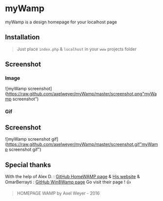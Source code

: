 # myWamp
myWamp is a design homepage for your localhost page


## Installation
> Just place `index.php` & `localhost` in your `www` projects folder

## Screenshot
### Image
![myWamp screenshot](https://raw.github.com/axelweyer/myWamp/master/screenshot.png"myWamp screenshot")

### Gif
## Screenshot
![myWamp screenshot gif](https://raw.github.com/axelweyer/myWamp/master/screenshot.gif"myWamp screenshot gif")

## Special thanks
With the help of
Alex D. : [GitHub HomeWAMP page](https://github.com/Alex-D/HomeWAMP) & [His website](http://alex-d.fr/)
& OmarBerrayti : [GitHub Win8Wamp page](https://github.com/OmarBerrayti/Win8Wamp)
Go visit their page ! :+1:

> HOMEPAGE WAMP by Axel Weyer - 2016
